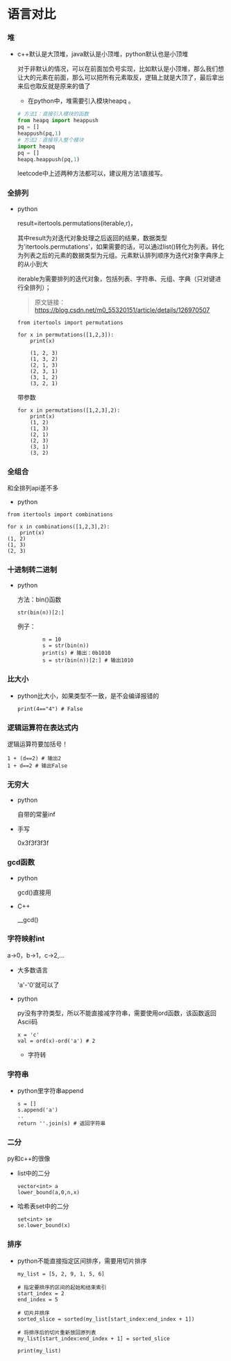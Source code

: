 # 语言对比



### 堆

- c++默认是大顶堆，java默认是小顶堆，python默认也是小顶堆

  对于非默认的情况，可以在前面加负号实现，比如默认是小顶堆，那么我们想让大的元素在前面，那么可以把所有元素取反，逻辑上就是大顶了，最后拿出来后也取反就是原来的值了

  - 在python中，堆需要引入模块heapq 。

  ```python
  # 方法1：直接引入模块的函数
  from heapq import heappush 
  pq = []
  heappush(pq,1)
  # 方法2：直接导入整个模块
  import heapq
  pq = []
  heapq.heappush(pq,1)
  ```

  leetcode中上述两种方法都可以，建议用方法1直接写。

### 全排列

- python

  result=itertools.permutations(iterable,r)，

  其中result为对迭代对象处理之后返回的结果，数据类型为'itertools.permutations'，如果需要的话，可以通过list()转化为列表。转化为列表之后的元素的数据类型为元组。元素默认排列顺序为迭代对象字典序上的从小到大

  iterable为需要排列的迭代对象，包括列表、字符串、元组、字典（只对键进行全排列）；

  > 原文链接：https://blog.csdn.net/m0_55320151/article/details/126970507

  ```
  from itertools import permutations
  
  for x in permutations([1,2,3]):
      print(x)
      
      (1, 2, 3)
      (1, 3, 2)
      (2, 1, 3)
      (2, 3, 1)
      (3, 1, 2)
      (3, 2, 1)
  
  ```

  带参数

  ```
  for x in permutations([1,2,3],2):
      print(x)
      (1, 2)
      (1, 3)
      (2, 1)
      (2, 3)
      (3, 1)
      (3, 2)
  ```

  

### 全组合

和全排列api差不多

- python

```
from itertools import combinations

for x in combinations([1,2,3],2):
    print(x)
(1, 2)
(1, 3)
(2, 3)
```

### 十进制转二进制

- python

  方法：bin()函数

  ```
  str(bin(n))[2:]
  ```

  例子：

  ```
          n = 10
          s = str(bin(n))
          print(s) # 输出：0b1010
          s = str(bin(n))[2:] # 输出1010
  ```

### 比大小

- python比大小，如果类型不一致，是不会编译报错的

  ```
  print(4=="4") # False
  ```

### 逻辑运算符在表达式内

逻辑运算符要加括号！

```
1 + (d==2) # 输出2
1 + d==2 # 输出False
```

### 无穷大

- python

  自带的常量inf

- 手写

  0x3f3f3f3f

### gcd函数

- python

  gcd()直接用

- C++

  __gcd()

### 字符映射int

a->0，b->1，c->2,...

- 大多数语言

  'a'-'0'就可以了

- python

  py没有字符类型，所以不能直接减字符串，需要使用ord函数，该函数返回Ascii码

  ```
  x = 'c'
  val = ord(x)-ord('a') # 2
  ```

  - 字符转

### 字符串

- python里字符串append

  ```
  s = []
  s.append('a')
  ..
  return ''.join(s) # 返回字符串
  ```

### 二分

py和c++的很像

- list中的二分

  ```
  vector<int> a
  lower_bound(a,0,n,x)
  ```

  

- 哈希表set中的二分

  ```
  set<int> se
  se.lower_bound(x)
  ```



### 排序

- python不能直接指定区间排序，需要用切片排序

  ```
  my_list = [5, 2, 9, 1, 5, 6]
  
  # 指定要排序的区间的起始和结束索引
  start_index = 2
  end_index = 5
  
  # 切片并排序
  sorted_slice = sorted(my_list[start_index:end_index + 1])
  
  # 将排序后的切片重新放回原列表
  my_list[start_index:end_index + 1] = sorted_slice
  
  print(my_list)
  ```

  